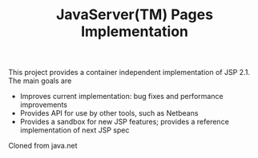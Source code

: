 <header>
<h1><span class="color-highlight">JavaServer(TM) Pages Implementation</span></h1>
</header>
<p>This project provides a container independent implementation of JSP 2.1. The main goals are </p>
<ul>
<li>Improves current implementation: bug fixes and performance improvements</li>
<li>Provides API for use by other tools, such as Netbeans</li>
<li>Provides a sandbox for new JSP features; provides a reference implementation of next JSP spec</li>
</ul>

Cloned from java.net

